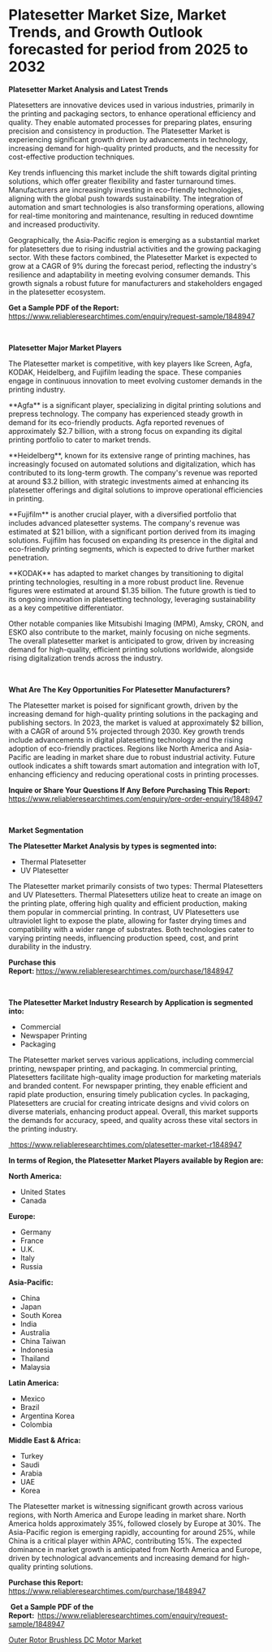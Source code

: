 <p><h1>Platesetter Market Size, Market Trends, and Growth Outlook forecasted for period from 2025 to 2032</h1></p><p><strong>Platesetter Market Analysis and Latest Trends</strong></p>
<p><p>Platesetters are innovative devices used in various industries, primarily in the printing and packaging sectors, to enhance operational efficiency and quality. They enable automated processes for preparing plates, ensuring precision and consistency in production. The Platesetter Market is experiencing significant growth driven by advancements in technology, increasing demand for high-quality printed products, and the necessity for cost-effective production techniques.</p><p>Key trends influencing this market include the shift towards digital printing solutions, which offer greater flexibility and faster turnaround times. Manufacturers are increasingly investing in eco-friendly technologies, aligning with the global push towards sustainability. The integration of automation and smart technologies is also transforming operations, allowing for real-time monitoring and maintenance, resulting in reduced downtime and increased productivity.</p><p>Geographically, the Asia-Pacific region is emerging as a substantial market for platesetters due to rising industrial activities and the growing packaging sector. With these factors combined, the Platesetter Market is expected to grow at a CAGR of 9% during the forecast period, reflecting the industry's resilience and adaptability in meeting evolving consumer demands. This growth signals a robust future for manufacturers and stakeholders engaged in the platesetter ecosystem.</p></p>
<p><strong>Get a Sample PDF of the Report:&nbsp;</strong> <a href="https://www.reliableresearchtimes.com/enquiry/request-sample/1848947?utm_campaign=2006&utm_medium=2&utm_source=Github&utm_content=ia&utm_term=22022025&utm_id=platesetter">https://www.reliableresearchtimes.com/enquiry/request-sample/1848947</a></p>
<p>&nbsp;</p>
<p><strong>Platesetter Major Market Players</strong></p>
<p><p>The Platesetter market is competitive, with key players like Screen, Agfa, KODAK, Heidelberg, and Fujifilm leading the space. These companies engage in continuous innovation to meet evolving customer demands in the printing industry.</p><p>**Agfa** is a significant player, specializing in digital printing solutions and prepress technology. The company has experienced steady growth in demand for its eco-friendly products. Agfa reported revenues of approximately $2.7 billion, with a strong focus on expanding its digital printing portfolio to cater to market trends.</p><p>**Heidelberg**, known for its extensive range of printing machines, has increasingly focused on automated solutions and digitalization, which has contributed to its long-term growth. The company's revenue was reported at around $3.2 billion, with strategic investments aimed at enhancing its platesetter offerings and digital solutions to improve operational efficiencies in printing.</p><p>**Fujifilm** is another crucial player, with a diversified portfolio that includes advanced platesetter systems. The company's revenue was estimated at $21 billion, with a significant portion derived from its imaging solutions. Fujifilm has focused on expanding its presence in the digital and eco-friendly printing segments, which is expected to drive further market penetration.</p><p>**KODAK** has adapted to market changes by transitioning to digital printing technologies, resulting in a more robust product line. Revenue figures were estimated at around $1.35 billion. The future growth is tied to its ongoing innovation in platesetting technology, leveraging sustainability as a key competitive differentiator.</p><p>Other notable companies like Mitsubishi Imaging (MPM), Amsky, CRON, and ESKO also contribute to the market, mainly focusing on niche segments. The overall platesetter market is anticipated to grow, driven by increasing demand for high-quality, efficient printing solutions worldwide, alongside rising digitalization trends across the industry.</p></p>
<p>&nbsp;</p>
<p><strong>What Are The Key Opportunities For Platesetter Manufacturers?</strong></p>
<p><p>The Platesetter market is poised for significant growth, driven by the increasing demand for high-quality printing solutions in the packaging and publishing sectors. In 2023, the market is valued at approximately $2 billion, with a CAGR of around 5% projected through 2030. Key growth trends include advancements in digital platesetting technology and the rising adoption of eco-friendly practices. Regions like North America and Asia-Pacific are leading in market share due to robust industrial activity. Future outlook indicates a shift towards smart automation and integration with IoT, enhancing efficiency and reducing operational costs in printing processes.</p></p>
<p><strong>Inquire or Share Your Questions If Any Before Purchasing This Report:</strong> <a href="https://www.reliableresearchtimes.com/enquiry/pre-order-enquiry/1848947?utm_campaign=2006&utm_medium=2&utm_source=Github&utm_content=ia&utm_term=22022025&utm_id=platesetter">https://www.reliableresearchtimes.com/enquiry/pre-order-enquiry/1848947</a></p>
<p>&nbsp;</p>
<p><strong>Market Segmentation</strong></p>
<p><strong>The Platesetter Market Analysis by types is segmented into:</strong></p>
<p><ul><li>Thermal Platesetter</li><li>UV Platesetter</li></ul></p>
<p><p>The Platesetter market primarily consists of two types: Thermal Platesetters and UV Platesetters. Thermal Platesetters utilize heat to create an image on the printing plate, offering high quality and efficient production, making them popular in commercial printing. In contrast, UV Platesetters use ultraviolet light to expose the plate, allowing for faster drying times and compatibility with a wider range of substrates. Both technologies cater to varying printing needs, influencing production speed, cost, and print durability in the industry.</p></p>
<p><strong>Purchase this Report:&nbsp;</strong><a href="https://www.reliableresearchtimes.com/purchase/1848947?utm_campaign=2006&utm_medium=2&utm_source=Github&utm_content=ia&utm_term=22022025&utm_id=platesetter">https://www.reliableresearchtimes.com/purchase/1848947</a></p>
<p>&nbsp;</p>
<p><strong>The Platesetter Market Industry Research by Application is segmented into:</strong></p>
<p><ul><li>Commercial</li><li>Newspaper Printing</li><li>Packaging</li></ul></p>
<p><p>The Platesetter market serves various applications, including commercial printing, newspaper printing, and packaging. In commercial printing, Platesetters facilitate high-quality image production for marketing materials and branded content. For newspaper printing, they enable efficient and rapid plate production, ensuring timely publication cycles. In packaging, Platesetters are crucial for creating intricate designs and vivid colors on diverse materials, enhancing product appeal. Overall, this market supports the demands for accuracy, speed, and quality across these vital sectors in the printing industry.</p></p>
<p><a href="https://www.reliableresearchtimes.com/platesetter-market-r1848947?utm_campaign=2006&utm_medium=2&utm_source=Github&utm_content=ia&utm_term=22022025&utm_id=platesetter">&nbsp;https://www.reliableresearchtimes.com/platesetter-market-r1848947</a></p>
<p><strong>In terms of Region, the Platesetter Market Players available by Region are:</strong></p>
<p>
    <p> <strong> North America: </strong>
        <ul>
            <li>United States</li>
            <li>Canada</li>
        </ul>
        </p> 
    <p> <strong> Europe: </strong>
        <ul>
            <li>Germany</li>
            <li>France</li>
            <li>U.K.</li>
            <li>Italy</li>
            <li>Russia</li>
        </ul>
        </p> 
    <p> <strong> Asia-Pacific: </strong>
        <ul>
            <li>China</li>
            <li>Japan</li>
            <li>South Korea</li>
            <li>India</li>
            <li>Australia</li>
            <li>China Taiwan</li>
            <li>Indonesia</li>
            <li>Thailand</li>
            <li>Malaysia</li>
        </ul>
        </p> 
    <p> <strong> Latin America: </strong>
        <ul>
            <li>Mexico</li>
            <li>Brazil</li>
            <li>Argentina Korea</li>
            <li>Colombia</li>
        </ul>
        </p> 
    <p> <strong> Middle East & Africa: </strong>
        <ul>
            <li>Turkey</li>
            <li>Saudi</li>
            <li>Arabia</li>
            <li>UAE</li>
            <li>Korea</li>
        </ul>
    </p>
    </p>
<p><p>The Platesetter market is witnessing significant growth across various regions, with North America and Europe leading in market share. North America holds approximately 35%, followed closely by Europe at 30%. The Asia-Pacific region is emerging rapidly, accounting for around 25%, while China is a critical player within APAC, contributing 15%. The expected dominance in market growth is anticipated from North America and Europe, driven by technological advancements and increasing demand for high-quality printing solutions.</p></p>
<p><strong>Purchase this Report: </strong><a href="https://www.reliableresearchtimes.com/purchase/1848947?utm_campaign=2006&utm_medium=2&utm_source=Github&utm_content=ia&utm_term=22022025&utm_id=platesetter">https://www.reliableresearchtimes.com/purchase/1848947</a></p>
<p>&nbsp;<strong>Get a Sample PDF of the Report:&nbsp;&nbsp;</strong><a href="https://www.reliableresearchtimes.com/enquiry/request-sample/1848947?utm_campaign=2006&utm_medium=2&utm_source=Github&utm_content=ia&utm_term=22022025&utm_id=platesetter">https://www.reliableresearchtimes.com/enquiry/request-sample/1848947</a></p>
<p><strong></strong></p>
<p><p><a href="https://github.com/bmorecock/Market-Research-Report-List-6/blob/main/outer-rotor-brushless-dc-motor-market.md?utm_campaign=2006&utm_medium=2&utm_source=Github&utm_content=ia&utm_term=22022025&utm_id=platesetter">Outer Rotor Brushless DC Motor Market</a></p></p>